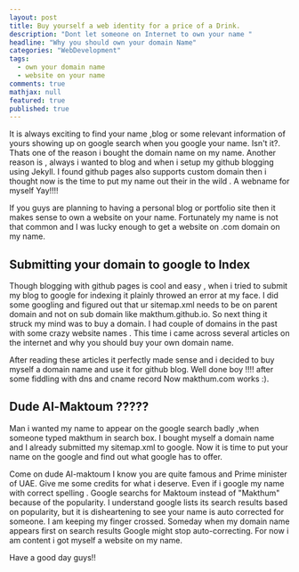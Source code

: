 ```yaml
---
layout: post
title: Buy yourself a web identity for a price of a Drink.
description: "Dont let someone on Internet to own your name "
headline: "Why you should own your domain Name"
categories: "WebDevelopment"
tags: 
  - own your domain name
  - website on your name 
comments: true
mathjax: null
featured: true
published: true
---
```

It is always exciting to find your name ,blog or some relevant information of yours showing up on google search when you google your name. Isn't it?. Thats one of the reason i bought the domain name on my name. Another reason is , always i wanted to blog and when i setup my github blogging using Jekyll. I found github pages also supports custom domain then i thought now is the time to put my name out their in the wild . A webname for myself Yay!!!!

If you guys are planning to having a personal blog or portfolio site then it makes sense to own a website on your name. Fortunately my name is not that common and I was lucky enough to get a website on .com domain on my name.

## Submitting your domain to google to Index

Though blogging with github pages is cool and easy , when i tried to submit my blog to google for indexing it plainly throwed an error at my face. I did some googling and figured out that ur sitemap.xml needs to be on parent domain and not on sub domain like makthum.github.io. So next thing it struck my mind was to buy a domain. I had couple of domains in the past with some crazy website names . This time i came across several articles on the internet and why you should buy your own domain name.

After reading these articles it perfectly made sense and i decided to buy myself a domain name and use it for github blog. Well done boy !!!!  after some fiddling with dns and cname record Now makthum.com works :).

## Dude Al-Maktoum ?????

Man i wanted my name to appear on the google search badly ,when someone typed makthum in search box. I bought myself a domain name and I already submitted my sitemap.xml to google. Now it is time to put your name on the google and find out what google has to offer. 

Come on dude Al-maktoum I know you are quite famous and Prime minister of UAE. Give me some credits for what i deserve. Even if i google my name with correct spelling . Google searchs for Maktoum instead of "Makthum" because of the popularity. I understand google lists its search results based on popularity, but it is disheartening to see your name is auto corrected for someone. I am keeping my finger crossed. Someday when my domain name appears first on search results Google might stop auto-correcting. For now i am content i got myself a website on my name.


Have a good day guys!!













